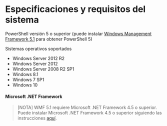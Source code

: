 # Especificaciones y requisitos del sistema

PowerShell versión 5 o superior (puede instalar [Windows Management Framework 5.1](https://www.microsoft.com/en-us/download/details.aspx?id=54616) para obtener PowerShell 5)

Sistemas operativos soportados

* Windows Server 2012 R2
* Windows Server 2012
* Windows Server 2008 R2 SP1
* Windows 8.1
* Windows 7 SP1
* Windows 10


#### Microsoft .NET Framework
> [NOTA]
> WMF 5.1 requiere Microsoft .NET Framework 4.5 o superior. Puede instalar Microsoft .NET Framework 4.5 o superior siguiendo las instrucciones [aquí](https://docs.microsoft.com/en-us/dotnet/framework/install/guide-for-developers).

